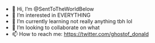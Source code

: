 - 👋 Hi, I’m @SentToTheWorldBelow
- 👀 I’m interested in EVERYTHING
- 🌱 I’m currently learning not really anything tbh lol
- 💞️ I’m looking to collaborate on what
- 📫 How to reach me: https://twitter.com/ghostof_donald
